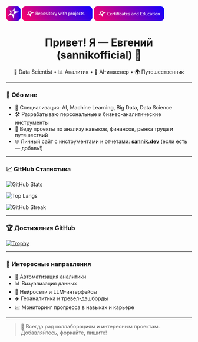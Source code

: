 [![My site](https://github.com/sannikofficial/sannikofficial/blob/main/site_icon.png)]([https://sannikofficial.com/](https://sannikofficial.com/experience/))
[![Portfolio of projects](https://github.com/sannikofficial/sannikofficial/blob/main/repository_with_projects_button.png)](https://github.com/sannikofficial/Portfolio-of-projects)
[![Certificates and Education](https://github.com/sannikofficial/sannikofficial/blob/main/certificates_and_education_icon.png)](https://github.com/sannikofficial/Certificates-and-Education)


<h1 align="center">Привет! Я — Евгений (sannikofficial) 👋</h1>

<p align="center">
🔬 Data Scientist • 📊 Аналитик • 🤖 AI-инженер • 🌍 Путешественник
</p>

---

### 🚀 Обо мне

- 🧠 Специализация: AI, Machine Learning, Big Data, Data Science
- 🛠 Разрабатываю персональные и бизнес-аналитические инструменты
- 🧾 Веду проекты по анализу навыков, финансов, рынка труда и путешествий
- 🌐 Личный сайт с инструментами и отчетами: **[sannik.dev](https://sannik.dev)** (если есть — добавь!)

---

### 📈 GitHub Статистика

![GitHub Stats](https://github-readme-stats.vercel.app/api?username=sannikofficial&show_icons=true&theme=tokyonight)

![Top Langs](https://github-readme-stats.vercel.app/api/top-langs/?username=sannikofficial&layout=compact&theme=tokyonight)

![GitHub Streak](https://github-readme-streak-stats.herokuapp.com/?user=sannikofficial&theme=tokyonight)

---

### 🏆 Достижения GitHub

[![Trophy](https://github-profile-trophy.vercel.app/?username=sannikofficial&theme=algolia&no-bg=true)](https://github.com/ryo-ma/github-profile-trophy)

---

### 📍 Интересные направления

- 📡 Автоматизация аналитики
- 📊 Визуализация данных
- 💬 Нейросети и LLM-интерфейсы
- ✈️ Геоаналитика и тревел-дэшборды
- 📈 Мониторинг прогресса в навыках и карьере

---

> 🔗 Всегда рад коллаборациям и интересным проектам. Добавляйтесь, форкайте, пишите!
